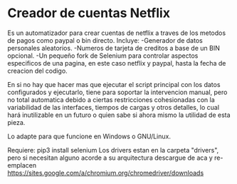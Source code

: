 # Creador de cuentas Netflix 
Es un automatizador para crear cuentas de netflix a traves de los metodos de pagos como paypal o bin directo.
Incluye:
-Generador de datos personales aleatorios.
-Numeros de tarjeta de creditos a base de un BIN opcional.
-Un pequeño fork de Selenium para controlar aspectos especificos de una pagina, en este caso netflix y paypal, hasta la fecha de creacion del codigo.

En si no hay que hacer mas que ejecutar el script principal con los datos configurados y ejecutarlo, tiene para soportar la intervencion manual, pero no total automatica debido a ciertas restricciones cohesionadas con la variabilidad de las interfaces, tiempos de cargas y otros detalles, lo cual hará inutilizable en un futuro o quien sabe si ahora mismo la utilidad de esta pieza.


Lo adapte para que funcione en Windows o GNU/Linux.

Requiere:
  pip3 install selenium
  Los drivers estan en la carpeta "drivers", pero si necesitan alguno acorde a su arquitectura descargue de aca y re-emplacen
  https://sites.google.com/a/chromium.org/chromedriver/downloads
